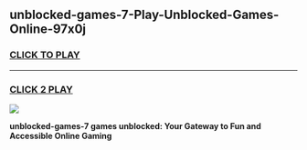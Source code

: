 
## unblocked-games-7-Play-Unblocked-Games-Online-97x0j
<h3>
<a href="https://premium76.site?title=unblocked-games-7&ref=24A">CLICK TO PLAY</a></h3>
<hr>

<h3>
<a href="https://premium76.site?title=unblocked-games-7&ref=24A">CLICK 2 PLAY</a>
  
</h3>

<a href="https://premium76.site?title=unblocked-games-7&ref=24A"><img src="https://clearcache.store/games.png"></a>


**unblocked-games-7 games unblocked: Your Gateway to Fun and Accessible Online Gaming**
